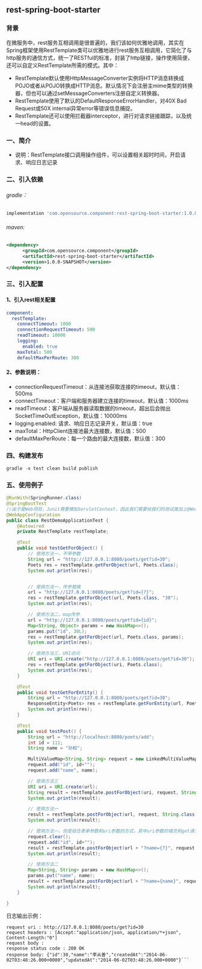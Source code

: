 ## rest-spring-boot-starter

### 背景

在微服务中，rest服务互相调用是很普遍的，我们该如何优雅地调用，其实在Spring框架使用RestTemplate类可以优雅地进行rest服务互相调用，它简化了与http服务的通信方式，统一了RESTful的标准，封装了http链接，操作使用简便，还可以自定义RestTemplate所需的模式。其中：
- RestTemplate默认使用HttpMessageConverter实例将HTTP消息转换成POJO或者从POJO转换成HTTP消息。默认情况下会注册主mime类型的转换器，但也可以通过setMessageConverters注册自定义转换器。
- RestTemplate使用了默认的DefaultResponseErrorHandler，对40X Bad Request或50X internal异常error等错误信息捕捉。
- RestTemplate还可以使用拦截器interceptor，进行对请求链接跟踪，以及统一head的设置。

### 一、简介

- 说明：RestTemplate接口调用操作组件，可以设置相关超时时间，开启请求、响应日志记录

### 二、引入依赖

###### gradle：
```groovy
implementation 'com.opensource.component:rest-spring-boot-starter:1.0.0-SNAPSHOT'
```

###### maven:
```xml
<dependency>
      <groupId>com.opensource.component</groupId>
      <artifactId>rest-spring-boot-starter</artifactId>
      <version>1.0.0-SNAPSHOT</version>
</dependency>
```
### 三、引入配置

#### 1、引入rest相关配置
```yml
component:
  restTemplate:
    connectTimeout: 1000
    connectionRequestTimeout: 500
    readTimeout: 10000
    logging:
      enabled: true
    maxTotal: 500
    defaultMaxPerRoute: 300
```


#### 2、参数说明：
- connectionRequestTimeout：从连接池获取连接的timeout，默认值：500ms
- connectTimeout：客户端和服务器建立连接的timeout，默认值：1000ms
- readTimeout：客户端从服务器读取数据的timeout，超出后会抛出SocketTimeOutException，默认值：10000ms
- logging.enabled: 请求、响应日志记录开关，默认值：true
- maxTotal：HttpClient连接池最大连接数，默认值：500
- defaultMaxPerRoute：每一个路由的最大连接数，默认值：300

### 四、构建发布

```groovy
gradle -x test clean build publish
```

### 五、使用例子

```java
@RunWith(SpringRunner.class)
@SpringBootTest
//由于是Web项目，Junit需要模拟ServletContext，因此我们需要给我们的测试类加上@WebAppConfiguration。
@WebAppConfiguration
public class RestDemoApplicationTest {
    @Autowired
    private RestTemplate restTemplate;

    @Test
    public void testGetForObject() {
        // 使用方法一，不带参数
        String url = "http://127.0.0.1:8080/poets/get?id=30";
        Poets res = restTemplate.getForObject(url, Poets.class);
        System.out.println(res);


        // 使用方法一，传参替换
        url = "http://127.0.0.1:8080/poets/get?id={?}";
        res = restTemplate.getForObject(url, Poets.class, "30");
        System.out.println(res);

        // 使用方法二，map传参
        url = "http://127.0.0.1:8080/poets/get?id={id}";
        Map<String, Object> params = new HashMap<>();
        params.put("id", 30L);
        res = restTemplate.getForObject(url, Poets.class, params);
        System.out.println(res);

        // 使用方法三，URI访问
        URI uri = URI.create("http://127.0.0.1:8080/poets/get?id=30");
        res = restTemplate.getForObject(uri, Poets.class);
        System.out.println(res);
    }

    @Test
    public void testGetForEntity() {
        String url = "http://127.0.0.1:8080/poets/get?id=30";
        ResponseEntity<Poets> res = restTemplate.getForEntity(url, Poets.class);
        System.out.println(res);
    }

    @Test
    public void testPost() {
        String url = "http://localhost:8080/poets/add";
        int id = 111;
        String name = "孙权";

        MultiValueMap<String, String> request = new LinkedMultiValueMap<>();
        request.add("id", id+"");
        request.add("name", name);

        // 使用方法三
        URI uri = URI.create(url);
        String result = restTemplate.postForObject(uri, request, String.class);
        System.out.println(result);

        // 使用方法一
        result = restTemplate.postForObject(url, request, String.class);
        System.out.println(result);

        // 使用方法一，但是结合表单参数和uri参数的方式，其中uri参数的填充和get请求一致
        request.clear();
        request.add("id", id+"");
        result = restTemplate.postForObject(url + "?name={?}", request, String.class, name);
        System.out.println(result);

        // 使用方法二
        Map<String, String> params = new HashMap<>();
        params.put("name", name);
        result = restTemplate.postForObject(url + "?name={name}", request, String.class, params);
        System.out.println(result);
    }

}
```

日志输出示例：
```shell
request uri : http://127.0.0.1:8080/poets/get?id=30
request headers : [Accept:"application/json, application/*+json", Content-Length:"0"]
request body : 
response status code : 200 OK
response body: {"id":30,"name":"李从善","createdAt":"2014-06-02T03:48:26.000+0000","updatedAt":"2014-06-02T03:48:26.000+0000"}```